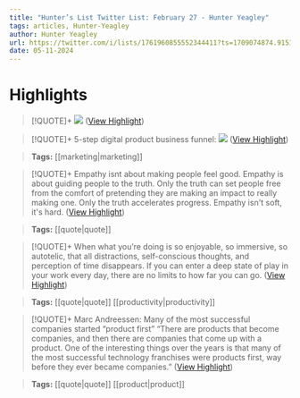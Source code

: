 ```yaml
---
title: "Hunter’s List Twitter List: February 27 - Hunter Yeagley"
tags: articles, Hunter-Yeagley
author: Hunter Yeagley
url: https://twitter.com/i/lists/1761960855552344411?ts=1709074874.915198
date: 05-11-2024
---
```

# Highlights
> [!QUOTE]+ 
> ![](https://pbs.twimg.com/media/GHVRytpWUAEdMri.jpg) ([View Highlight](https://read.readwise.io/read/01hqpen4p6vegjnarv7v4srfpc))


> [!QUOTE]+ 
> 5-step digital product business funnel:
> ![](https://pbs.twimg.com/media/GHWJ0-DaEAA-VF3.png) ([View Highlight](https://read.readwise.io/read/01hqpev0sfzxm8ak4vvdeda2b5))

> <b>Tags:</b> [[marketing|marketing]] 

> [!QUOTE]+ 
> Empathy isnt about making people feel good.
> Empathy is about guiding people to the truth.
> Only the truth can set people free from the comfort of pretending they are making an impact to really making one.
> Only the truth accelerates progress.
> Empathy isn't soft, it's hard. ([View Highlight](https://read.readwise.io/read/01hqpex0xfxy4631dcd0qpk225))

> <b>Tags:</b> [[quote|quote]] 

> [!QUOTE]+ 
> When what you’re doing is so enjoyable, so immersive, so autotelic, that all distractions, self-conscious thoughts, and perception of time disappears.
> If you can enter a deep state of play in your work every day, there are no limits to how far you can go. ([View Highlight](https://read.readwise.io/read/01hqpez2bes1ba2ra3f9yx8brh))

> <b>Tags:</b> [[quote|quote]] [[productivity|productivity]] 

> [!QUOTE]+ 
> Marc Andreessen: Many of the most successful companies started “product first”
> “There are products that become companies, and then there are companies that come up with a product. One of the interesting things over the years is that many of the most successful technology franchises were products first, way before they ever became companies.” ([View Highlight](https://read.readwise.io/read/01hqpf0mmrhdcvzcpqz43sw58s))

> <b>Tags:</b> [[quote|quote]] [[product|product]] 

